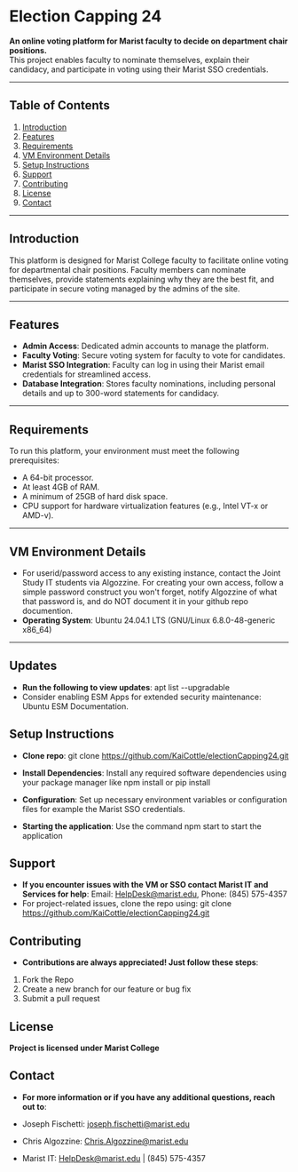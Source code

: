 # Election Capping 24

**An online voting platform for Marist faculty to decide on department chair positions.**  
This project enables faculty to nominate themselves, explain their candidacy, and participate in voting using their Marist SSO credentials.

---

## Table of Contents

1. [Introduction](#introduction)
2. [Features](#features)
3. [Requirements](#requirements)
4. [VM Environment Details](#vm-environment-details)
5. [Setup Instructions](#setup-instructions)
6. [Support](#support)
7. [Contributing](#contributing)
8. [License](#license)
9. [Contact](#contact)

---

## Introduction

This platform is designed for Marist College faculty to facilitate online voting for departmental chair positions. Faculty members can nominate themselves, provide statements explaining why they are the best fit, and participate in secure voting managed by the admins of the site.

---

## Features

- **Admin Access**: Dedicated admin accounts to manage the platform.
- **Faculty Voting**: Secure voting system for faculty to vote for candidates.
- **Marist SSO Integration**: Faculty can log in using their Marist email credentials for streamlined access.
- **Database Integration**: Stores faculty nominations, including personal details and up to 300-word statements for candidacy.

---

## Requirements

To run this platform, your environment must meet the following prerequisites:

- A 64-bit processor.
- At least 4GB of RAM.
- A minimum of 25GB of hard disk space.
- CPU support for hardware virtualization features (e.g., Intel VT-x or AMD-v).

---

## VM Environment Details

- For userid/password access to any existing instance, contact the Joint Study IT students via Algozzine. For creating your own access, follow a simple password construct you won't forget, notify Algozzine of what that password is, and do NOT document it in your github repo documention.
- **Operating System**: Ubuntu 24.04.1 LTS (GNU/Linux 6.8.0-48-generic x86_64)

---

## Updates

- **Run the following to view updates**: apt list --upgradable
- Consider enabling ESM Apps for extended security maintenance: Ubuntu ESM Documentation.

## Setup Instructions

- **Clone repo**: git clone https://github.com/KaiCottle/electionCapping24.git

- **Install Dependencies**: Install any required software dependencies using your package manager like npm install or pip install
- **Configuration**: Set up necessary environment variables or configuration files for example the Marist SSO credentials.
- **Starting the application**: Use the command npm start to start the application

## Support

- **If you encounter issues with the VM or SSO contact Marist IT and Services for help**: Email: HelpDesk@marist.edu, Phone: (845) 575-4357
- For project-related issues, clone the repo using: git clone https://github.com/KaiCottle/electionCapping24.git

## Contributing

- **Contributions are always appreciated! Just follow these steps**:

1. Fork the Repo
2. Create a new branch for our feature or bug fix
3. Submit a pull request

## License

**Project is licensed under Marist College**

## Contact

- **For more information or if you have any additional questions, reach out to**:

- Joseph Fischetti: joseph.fischetti@marist.edu
- Chris Algozzine: Chris.Algozzine@marist.edu
- Marist IT: HelpDesk@marist.edu | (845) 575-4357

